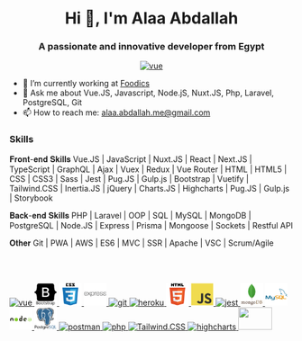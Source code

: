 <h1 align="center">Hi 👋, I'm Alaa Abdallah</h1>
<h3 align="center">A passionate and innovative developer from Egypt</h3>
<p align="center"><a href="https://www.linkedin.com/in/alaa-abdallah1/" target="_blank"> <img src="https://www.citypng.com/public/uploads/preview/hd-linkedin-official-logo-transparent-background-31623962207jz85kqlqot.png" alt="vue"  height="40"/> </a></p>

- 🔭 I’m currently working at [Foodics](https://www.foodics.com/)
- 💬 Ask me about Vue.JS, Javascript, Node.jS, Nuxt.JS, Php, Laravel, PostgreSQL, Git
- 📫 How to reach me: alaa.abdallah.me@gmail.com 

<h3 align="left">Skills</h3>

𝐅𝐫𝐨𝐧𝐭-𝐞𝐧𝐝 𝐒𝐤𝐢𝐥𝐥𝐬
Vue.JS | JavaScript | Nuxt.JS | React | Next.JS | TypeScript | GraphQL | Ajax | Vuex | Redux | Vue Router | HTML | HTML5 | CSS | CSS3 | Sass | Jest | Pug.JS | Gulp.js | Bootstrap | Vuetify | Tailwind.CSS | Inertia.JS | jQuery | Charts.JS | Highcharts | Pug.JS | Gulp.js | Storybook

𝐁𝐚𝐜𝐤-𝐞𝐧𝐝 𝐒𝐤𝐢𝐥𝐥𝐬
PHP | Laravel | OOP | SQL | MySQL | MongoDB | PostgreSQL | Node.JS | Express | Prisma | Mongoose | Sockets | Restful API 

𝐎𝐭𝐡𝐞𝐫
Git | PWA | AWS | ES6 | MVC | SSR | Apache | VSC | Scrum/Agile

<br /><br />
<p align="left"><a href="https://v2.vuejs.org/" target="_blank"> <img src="https://v2.vuejs.org/images/logo.svg" alt="vue" width="40" height="40"/> </a> <a href="https://getbootstrap.com" target="_blank"> <img src="https://raw.githubusercontent.com/devicons/devicon/master/icons/bootstrap/bootstrap-plain-wordmark.svg" alt="bootstrap" width="40" height="40"/> </a> <a href="https://www.w3schools.com/css/" target="_blank"> <img src="https://raw.githubusercontent.com/devicons/devicon/master/icons/css3/css3-original-wordmark.svg" alt="css3" width="40" height="40"/> </a> <a href="https://expressjs.com" target="_blank"> <img src="https://raw.githubusercontent.com/devicons/devicon/master/icons/express/express-original-wordmark.svg" alt="express" width="40" height="40"/> </a> <a href="https://git-scm.com/" target="_blank"> <img src="https://www.vectorlogo.zone/logos/git-scm/git-scm-icon.svg" alt="git" width="40" height="40"/> </a> <a href="https://heroku.com" target="_blank"> <img src="https://www.vectorlogo.zone/logos/heroku/heroku-icon.svg" alt="heroku" width="40" height="40"/> </a> <a href="https://www.w3.org/html/" target="_blank"> <img src="https://raw.githubusercontent.com/devicons/devicon/master/icons/html5/html5-original-wordmark.svg" alt="html5" width="40" height="40"/> </a><a href="https://developer.mozilla.org/en-US/docs/Web/JavaScript" target="_blank"> <img src="https://raw.githubusercontent.com/devicons/devicon/master/icons/javascript/javascript-original.svg" alt="javascript" width="40" height="40"/> </a> <a href="https://jestjs.io" target="_blank"> <img src="https://www.vectorlogo.zone/logos/jestjsio/jestjsio-icon.svg" alt="jest" width="40" height="40"/> </a> <a href="https://www.mongodb.com/" target="_blank"> <img src="https://raw.githubusercontent.com/devicons/devicon/master/icons/mongodb/mongodb-original-wordmark.svg" alt="mongodb" width="40" height="40"/> </a> <a href="https://www.mysql.com/" target="_blank"> <img src="https://raw.githubusercontent.com/devicons/devicon/master/icons/mysql/mysql-original-wordmark.svg" alt="mysql" width="40" height="40"/> </a> <a href="https://nodejs.org" target="_blank"> <img src="https://raw.githubusercontent.com/devicons/devicon/master/icons/nodejs/nodejs-original-wordmark.svg" alt="nodejs" width="40" height="40"/> </a>  <a href="https://www.postgresql.org" target="_blank"> <img src="https://raw.githubusercontent.com/devicons/devicon/master/icons/postgresql/postgresql-original-wordmark.svg" alt="postgresql" width="40" height="40"/> </a> <a href="https://postman.com" target="_blank"> <img src="https://www.vectorlogo.zone/logos/getpostman/getpostman-icon.svg" alt="postman" width="40" height="40"/> </a> <a href="https://www.php.net/" target="_blank"> <img src="https://upload.wikimedia.org/wikipedia/commons/thumb/2/27/PHP-logo.svg/640px-PHP-logo.svg.png" alt="php" width="40" height="40"/> </a>  <a href="https://tailwindcss.com/" target="_blank"> <img src="https://image.pngaaa.com/779/6447779-middle.png" alt="Tailwind.CSS" width="70" height="40"/> </a><a href="https://www.highcharts.com/" target="_blank"> <img src="https://wp-assets.highcharts.com/svg/logo2021.svg" alt="highcharts" width="40" height="40"/> </a> <a href="https://jquery.com/" target="_blank"> <img src="https://e7.pngegg.com/pngimages/662/163/png-clipart-jquery-logo-web-development-jquery-ui-javascript-computer-icons-jqlogo-emblem-label.png" width="60" height="40"/> </a>  </p>
